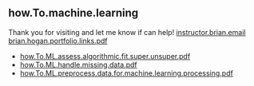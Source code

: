 
## how.To.machine.learning
Thank you for visiting and let me know if can help! [instructor.brian.email](bhogan@clarku.edu)  
[brian.hogan.portfolio.links.pdf](https://github.com/bbe2/instructor.brian/files/12888895/brian.hogan.portfolio.links.pdf)  


- [how.To.ML.assess.algorithmic.fit.super.unsuper.pdf](https://github.com/bbe2/instructor.brian/files/13193115/how.To.ML.assess.algorithmic.fit.super.unsuper.pdf)  
- [how.To.ML.handle.missing.data.pdf](https://github.com/bbe2/instructor.brian/files/13193114/how.To.ML.handle.missing.data.pdf)  
- [how.To.ML.preprocess.data.for.machine.learning.processing.pdf](https://github.com/bbe2/instructor.brian/files/13193113/how.To.ML.preprocess.data.for.machine.learning.processing.pdf)  


